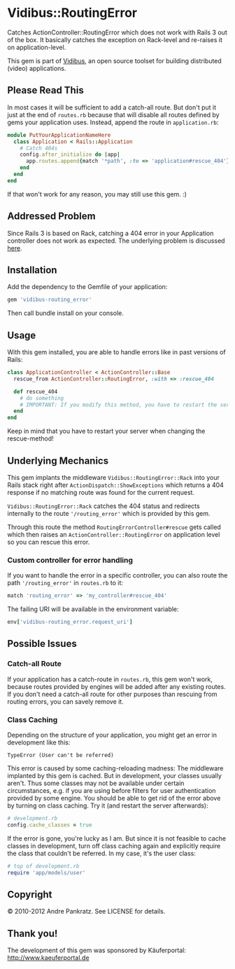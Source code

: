 # Vidibus::RoutingError

Catches ActionController::RoutingError which does not work with Rails 3
out of the box. It basically catches the exception on Rack-level and
re-raises it on application-level.

This gem is part of [Vidibus](http://vidibus.org), an open source toolset 
for building distributed (video) applications.


## Please Read This

In most cases it will be sufficient to add a catch-all route. But don't put 
it just at the end of `routes.rb` because that will disable all routes defined
by gems your application uses. Instead, append the route in `application.rb`:

```ruby
module PutYourApplicationNameHere
  class Application < Rails::Application
    # Catch 404s
    config.after_initialize do |app|
      app.routes.append{match '*path', :to => 'application#rescue_404'}
    end
  end
end
```

If that won't work for any reason, you may still use this gem. :)


## Addressed Problem

Since Rails 3 is based on Rack, catching a 404 error in your Application
controller does not work as expected. The underlying problem is discussed
[here](https://rails.lighthouseapp.com/projects/8994/tickets/4444-can-no-longer-rescue_from-actioncontrollerroutingerror).


## Installation

Add the dependency to the Gemfile of your application:

```ruby
gem 'vidibus-routing_error'
```

Then call bundle install on your console.


## Usage

With this gem installed, you are able to handle errors like in past versions
of Rails:

```ruby
class ApplicationController < ActionController::Base
  rescue_from ActionController::RoutingError, :with => :rescue_404

  def rescue_404
    # do something
    # IMPORTANT: If you modify this method, you have to restart the server.
  end
end
```

Keep in mind that you have to restart your server when changing the rescue-method!


## Underlying Mechanics

This gem implants the middleware `Vidibus::RoutingError::Rack` into your Rails stack
right after `ActionDispatch::ShowExceptions` which returns a 404 response if no
matching route was found for the current request.

`Vidibus::RoutingError::Rack` catches the 404 status and redirects internally to the route
`'/routing_error'` which is provided by this gem.

Through this route the method `RoutingErrorController#rescue` gets called which then raises
an `ActionController::RoutingError` on application level so you can rescue this error.


### Custom controller for error handling

If you want to handle the error in a specific controller, you can also route the path
`'/routing_error'` in `routes.rb` to it:

```ruby
match 'routing_error' => 'my_controller#rescue_404'
```

The failing URI will be available in the environment variable:

```ruby
env['vidibus-routing_error.request_uri']
```


## Possible Issues

### Catch-all Route

If your application has a catch-route in `routes.rb`, this gem won't work, because 
routes provided by engines will be added after any existing routes. If you don't 
need a catch-all route for other purposes than rescuing from routing errors, you can 
savely remove it.


### Class Caching

Depending on the structure of your application, you might get an error in development
like this:

```
TypeError (User can't be referred)
```

This error is caused by some caching-reloading madness: The middleware implanted by
this gem is cached. But in development, your classes usually aren't. Thus some classes
may not be available under certain circumstances, e.g. if you are using before filters
for user authentication provided by some engine. You should be able to get rid of
the error above by turning on class caching. Try it (and restart the server afterwards):

```ruby
# development.rb
config.cache_classes = true
```

If the error is gone, you're lucky as I am. But since it is not feasible to cache classes
in development, turn off class caching again and explicitly require the class that couldn't
be referred. In my case, it's the user class:

```ruby
# top of development.rb
require 'app/models/user'
```

## Copyright

&copy; 2010-2012 Andre Pankratz. See LICENSE for details.


## Thank you!

The development of this gem was sponsored by Käuferportal: http://www.kaeuferportal.de
